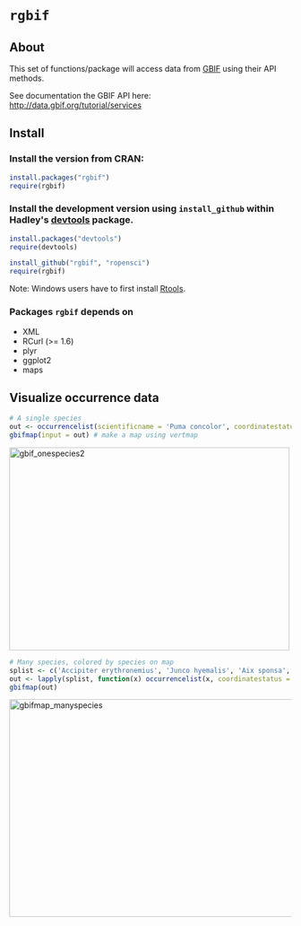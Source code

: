 # `rgbif`

## About
This set of functions/package will access data from [GBIF](http://www.gbif.org/) using their API methods. 

See documentation the GBIF API here:  
http://data.gbif.org/tutorial/services

## Install

### Install the version from CRAN:

```R
install.packages("rgbif")
require(rgbif)
```

### Install the development version using `install_github` within Hadley's [devtools](https://github.com/hadley/devtools) package.

```R
install.packages("devtools")
require(devtools)

install_github("rgbif", "ropensci")
require(rgbif)
```

Note: Windows users have to first install [Rtools](http://cran.r-project.org/bin/windows/Rtools/).

### Packages `rgbif` depends on
+ XML
+ RCurl (>= 1.6)
+ plyr
+ ggplot2
+ maps

## Visualize occurrence data

```R
# A single species
out <- occurrencelist(scientificname = 'Puma concolor', coordinatestatus = TRUE, maxresults = 100, latlongdf = T)
gbifmap(input = out) # make a map using vertmap
```

<a href="http://www.flickr.com/photos/recology_/8057005912/" title="gbif_onespecies2 by scottlus, on Flickr"><img src="http://farm9.staticflickr.com/8170/8057005912_08fea48c42.jpg" width="500" height="362" alt="gbif_onespecies2"></a>

```R
# Many species, colored by species on map
splist <- c('Accipiter erythronemius', 'Junco hyemalis', 'Aix sponsa', 'Buteo regalis')
out <- lapply(splist, function(x) occurrencelist(x, coordinatestatus = T, maxresults = 100, latlongdf = T))
gbifmap(out)
```

<a href="http://www.flickr.com/photos/recology_/8057000598/" title="gbifmap_manyspecies by scottlus, on Flickr"><img src="http://farm9.staticflickr.com/8038/8057000598_9542052842_z.jpg" width="640" height="388" alt="gbifmap_manyspecies"></a>